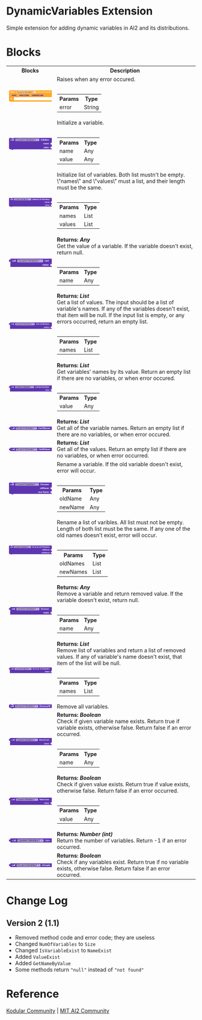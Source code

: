 # DynamicVariables Extension
Simple extension for adding dynamic variables in AI2 and its distributions.

# Blocks

<table style = "width:100%">
	<tr>
		<th>Blocks</th>
		<th>Description</th>
	</tr>
	<tr>
		<td>
			<img src = "assets/WhenErrorOccurred.png">
		</td>
		<td>Raises when any error occured.<br><br>
		<table>
			<tr>
				<th>Params</th>
				<th>Type</th>
			</tr>
			<tr>
				<td>error</td>
				<td>String</td>
			</tr>
			</table>
		</td>
	</tr>
	<tr>
		<td>
			<img src = "assets/Initialize.png">
		</td>
		<td>Initialize a variable.<br><br>
		<table>
			<tr>
				<th>Params</th>
				<th>Type</th>
			</tr>
			<tr>
				<td>name</td>
				<td>Any</td>
			</tr>
			<tr>
				<td>value</td>
				<td>Any</td>
			</tr>
			</table>
		</td>
			</tr>
	<tr>
		<td>
			<img src = "assets/InitializeListOfVariables.png">
		</td>
		<td>Initialize list of variables. Both list mustn't be empty. \"names\" and \"values\" must a list, and their length must be the same.<br><br>
		<table>
			<tr>
				<th>Params</th>
				<th>Type</th>
			</tr>
			<tr>
				<td>names</td>
				<td>List</td>
			</tr>
			<tr>
				<td>values</td>
				<td>List</td>
			</tr>
			</table>
		</td>
			</tr>
	<tr>
		<td>
			<img src = "assets/Get.png">
		</td>
		<td><b>Returns: <i>Any</i></b><br>Get the value of a variable. If the variable doesn't exist, return null.<br><br>
		<table>
			<tr>
				<th>Params</th>
				<th>Type</th>
			</tr>
			<tr>
				<td>name</td>
				<td>Any</td>
			</tr>
			</table>
		</td>
			</tr>
	<tr>
		<td>
			<img src = "assets/GetListOfValues.png">
		</td>
		<td><b>Returns: <i>List</i></b><br>Get a list of values. The input should be a list of variable's names. If any of the variables doesn't exist, that item will be null. If the input list is empty, or any errors occurred, return an empty list.<br><br>
		<table>
			<tr>
				<th>Params</th>
				<th>Type</th>
			</tr>
			<tr>
				<td>names</td>
				<td>List</td>
			</tr>
			</table>
		</td>
			</tr>
	<tr>
		<td>
			<img src = "assets/GetNameByValue.png">
		</td>
		<td><b>Returns: <i>List</i></b><br>Get variables' names by its value. Return an empty list if there are no variables, or when error occured.<br><br>
		<table>
			<tr>
				<th>Params</th>
				<th>Type</th>
			</tr>
			<tr>
				<td>value</td>
				<td>Any</td>
			</tr>
			</table>
		</td>
			</tr>
	<tr>
		<td>
			<img src = "assets/GetAllNames.png">
		</td>
		<td><b>Returns: <i>List</i></b><br>Get all of the variable names. Return an empty list if there are no variables, or when error occured.</td>
			</tr>
	<tr>
		<td>
			<img src = "assets/GetAllValues.png">
		</td>
		<td><b>Returns: <i>List</i></b><br>Get all of the values. Return an empty list if there are no variables, or when error occurred.</td>
			</tr>
	<tr>
		<td>
			<img src = "assets/Rename.png">
		</td>
		<td>Rename a variable. If the old variable doesn't exist, error will occur.<br><br>
		<table>
			<tr>
				<th>Params</th>
				<th>Type</th>
			</tr>
			<tr>
				<td>oldName</td>
				<td>Any</td>
			</tr>
			<tr>
				<td>newName</td>
				<td>Any</td>
			</tr>
		</table>
		</td>
			</tr>
	<tr>
		<td>
			<img src = "assets/RenameListOfVariables.png">
		</td>
		<td>Rename a list of varibles. All list must not be empty. Length of both list must be the same. If any one of the old names doesn't exist, error will occur.<br><br>
		<table>
			<tr>
				<th>Params</th>
				<th>Type</th>
			</tr>
			<tr>
				<td>oldNames</td>
				<td>List</td>
			</tr>
			<tr>
				<td>newNames</td>
				<td>List</td>
			</tr>
		</table>
		</td>
			</tr>
	<tr>
		<td>
			<img src = "assets/Remove.png">
		</td>
		<td><b>Returns: <i>Any</i></b><br>Remove a variable and return removed value. If the variable doesn't exist, return null.<br><br>
		<table>
			<tr>
				<th>Params</th>
				<th>Type</th>
			</tr>
			<tr>
				<td>name</td>
				<td>Any</td>
			</tr>
			</table>
		</td>
			</tr>
	<tr>
		<td>
			<img src = "assets/RemoveListOfVariables.png">
		</td>
		<td><b>Returns: <i>List</i></b><br>Remove list of variables and return a list of removed values. If any of variable's name doesn't exist, that item of the list will be null.<br><br>
		<table>
			<tr>
				<th>Params</th>
				<th>Type</th>
			</tr>
			<tr>
				<td>names</td>
				<td>List</td>
			</tr>
			</table>
		</td>
			</tr>
	<tr>
		<td>
			<img src = "assets/RemoveAll.png">
		</td>
		<td>Remove all variables.</td>
	</tr>
	<tr>
		<td>
			<img src = "assets/NameExist.png">
		</td>
		<td><b>Returns: <i>Boolean</i></b><br>Check if given variable name exists. Return true if variable exists, otherwise false. Return false if an error occurred.<br><br>
		<table>
			<tr>
				<th>Params</th>
				<th>Type</th>
			</tr>
			<tr>
				<td>name</td>
				<td>Any</td>
			</tr>
			</table>
		</td>
	</tr>
	<tr>
		<td>
			<img src = "assets/ValueExist.png">
		</td>
		<td><b>Returns: <i>Boolean</i></b><br>Check if given value exists. Return true if value exists, otherwise false. Return false if an error occurred.<br><br>
		<table>
			<tr>
				<th>Params</th>
				<th>Type</th>
			</tr>
			<tr>
				<td>value</td>
				<td>Any</td>
			</tr>
			</table>
		</td>
	</tr>
	<tr>
		<td>
			<img src = "assets/Size.png">
		</td>
		<td><b>Returns: <i>Number (int)</i></b><br>Return the number of variables. Return -1 if an error occurred.</td>
	</tr>
	<tr>
		<td>
			<img src = "assets/IsEmpty.png">
		</td>
		<td><b>Returns: <i>Boolean</i></b><br>Check if any variables exist. Return true if no variable exists, otherwise false. Return false if an error occurred.</td>
	</tr>
		</table>
	
# Change Log
## Version 2 (1.1)
- Removed method code and error code; they are useless
- Changed `NumOfVariables` to `Size`
- Changed `IsVariableExist` to `NameExist`
- Added `ValueExist`
- Added `GetNameByValue`
- Some methods return `"null"` instead of `"not found"`

# Reference
[Kodular Community](https://community.kodular.io/t/free-open-source-dynamic-variables-create-dynamic-variables/83592) | [MIT AI2 Community](https://community.appinventor.mit.edu/t/free-open-source-dynamic-variables-create-dynamic-variables/16321)